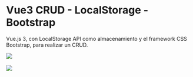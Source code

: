 # Vue3 CRUD - LocalStorage - Bootstrap
Vue.js 3, con LocalStorage API como almacenamiento y el framework CSS Bootstrap, para realizar un CRUD.

![](./preview1.JPG)
<br/><br/>
![](./preview2.png)

